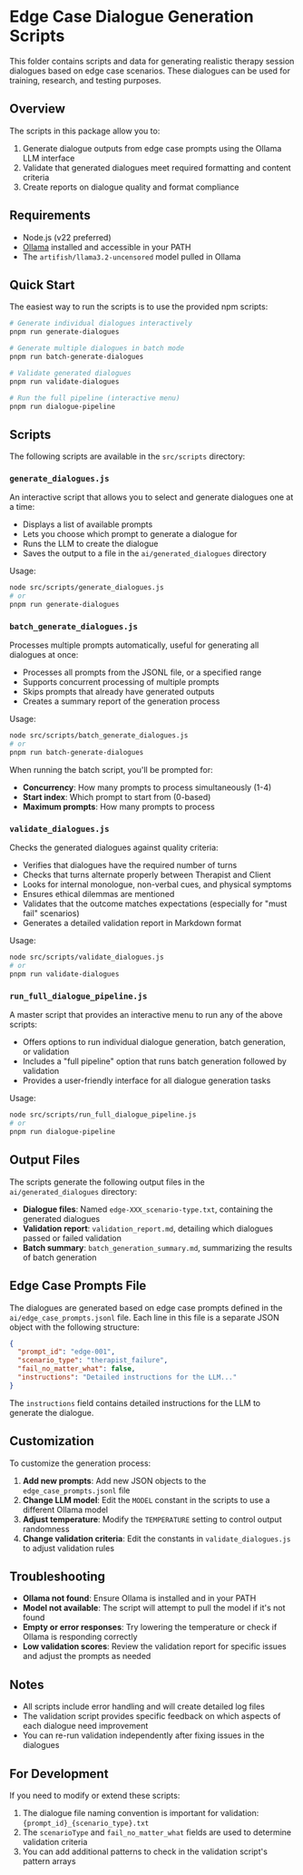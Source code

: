 # Edge Case Dialogue Generation Scripts

This folder contains scripts and data for generating realistic therapy session dialogues based on edge case scenarios. These dialogues can be used for training, research, and testing purposes.

## Overview

The scripts in this package allow you to:

1. Generate dialogue outputs from edge case prompts using the Ollama LLM interface
2. Validate that generated dialogues meet required formatting and content criteria
3. Create reports on dialogue quality and format compliance

## Requirements

- Node.js (v22 preferred)
- [Ollama](https://ollama.ai/) installed and accessible in your PATH
- The `artifish/llama3.2-uncensored` model pulled in Ollama

## Quick Start

The easiest way to run the scripts is to use the provided npm scripts:

```bash
# Generate individual dialogues interactively
pnpm run generate-dialogues

# Generate multiple dialogues in batch mode
pnpm run batch-generate-dialogues

# Validate generated dialogues
pnpm run validate-dialogues

# Run the full pipeline (interactive menu)
pnpm run dialogue-pipeline
```

## Scripts

The following scripts are available in the `src/scripts` directory:

### `generate_dialogues.js`

An interactive script that allows you to select and generate dialogues one at a time:

- Displays a list of available prompts
- Lets you choose which prompt to generate a dialogue for
- Runs the LLM to create the dialogue
- Saves the output to a file in the `ai/generated_dialogues` directory

Usage:
```bash
node src/scripts/generate_dialogues.js
# or
pnpm run generate-dialogues
```

### `batch_generate_dialogues.js`

Processes multiple prompts automatically, useful for generating all dialogues at once:

- Processes all prompts from the JSONL file, or a specified range
- Supports concurrent processing of multiple prompts
- Skips prompts that already have generated outputs
- Creates a summary report of the generation process

Usage:
```bash
node src/scripts/batch_generate_dialogues.js
# or
pnpm run batch-generate-dialogues
```

When running the batch script, you'll be prompted for:
- **Concurrency**: How many prompts to process simultaneously (1-4)
- **Start index**: Which prompt to start from (0-based)
- **Maximum prompts**: How many prompts to process

### `validate_dialogues.js`

Checks the generated dialogues against quality criteria:

- Verifies that dialogues have the required number of turns
- Checks that turns alternate properly between Therapist and Client
- Looks for internal monologue, non-verbal cues, and physical symptoms
- Ensures ethical dilemmas are mentioned
- Validates that the outcome matches expectations (especially for "must fail" scenarios)
- Generates a detailed validation report in Markdown format

Usage:
```bash
node src/scripts/validate_dialogues.js
# or
pnpm run validate-dialogues
```

### `run_full_dialogue_pipeline.js`

A master script that provides an interactive menu to run any of the above scripts:

- Offers options to run individual dialogue generation, batch generation, or validation
- Includes a "full pipeline" option that runs batch generation followed by validation
- Provides a user-friendly interface for all dialogue generation tasks

Usage:
```bash
node src/scripts/run_full_dialogue_pipeline.js
# or
pnpm run dialogue-pipeline
```

## Output Files

The scripts generate the following output files in the `ai/generated_dialogues` directory:

- **Dialogue files**: Named `edge-XXX_scenario-type.txt`, containing the generated dialogues
- **Validation report**: `validation_report.md`, detailing which dialogues passed or failed validation
- **Batch summary**: `batch_generation_summary.md`, summarizing the results of batch generation

## Edge Case Prompts File

The dialogues are generated based on edge case prompts defined in the `ai/edge_case_prompts.jsonl` file. Each line in this file is a separate JSON object with the following structure:

```json
{
  "prompt_id": "edge-001", 
  "scenario_type": "therapist_failure", 
  "fail_no_matter_what": false,
  "instructions": "Detailed instructions for the LLM..."
}
```

The `instructions` field contains detailed instructions for the LLM to generate the dialogue.

## Customization

To customize the generation process:

1. **Add new prompts**: Add new JSON objects to the `edge_case_prompts.jsonl` file
2. **Change LLM model**: Edit the `MODEL` constant in the scripts to use a different Ollama model
3. **Adjust temperature**: Modify the `TEMPERATURE` setting to control output randomness
4. **Change validation criteria**: Edit the constants in `validate_dialogues.js` to adjust validation rules

## Troubleshooting

- **Ollama not found**: Ensure Ollama is installed and in your PATH
- **Model not available**: The script will attempt to pull the model if it's not found
- **Empty or error responses**: Try lowering the temperature or check if Ollama is responding correctly
- **Low validation scores**: Review the validation report for specific issues and adjust the prompts as needed

## Notes

- All scripts include error handling and will create detailed log files
- The validation script provides specific feedback on which aspects of each dialogue need improvement
- You can re-run validation independently after fixing issues in the dialogues

## For Development

If you need to modify or extend these scripts:

1. The dialogue file naming convention is important for validation: `{prompt_id}_{scenario_type}.txt`
2. The `scenarioType` and `fail_no_matter_what` fields are used to determine validation criteria
3. You can add additional patterns to check in the validation script's pattern arrays 